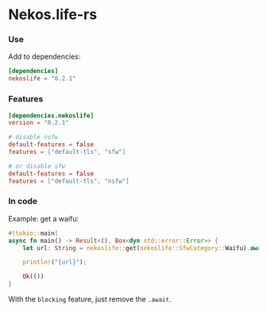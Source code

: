 # Nekos.life-rs

### Use

Add to dependencies:
```toml
[dependencies]
nekoslife = "0.2.1"
```

### Features

```toml
[dependencies.nekoslife]
version = "0.2.1"

# disable nsfw
default-features = false
features = ["default-tls", "sfw"]

# or disable sfw
default-features = false
features = ["default-tls", "nsfw"]
```

### In code

Example: get a waifu:
```rs
#[tokio::main]
async fn main() -> Result<(), Box<dyn std::error::Error>> {
    let url: String = nekoslife::get(nekoslife::SfwCategory::Waifu).await?;

    println!("{url}");

    Ok(())
}
```

With the `blocking` feature, just remove the `.await`.
